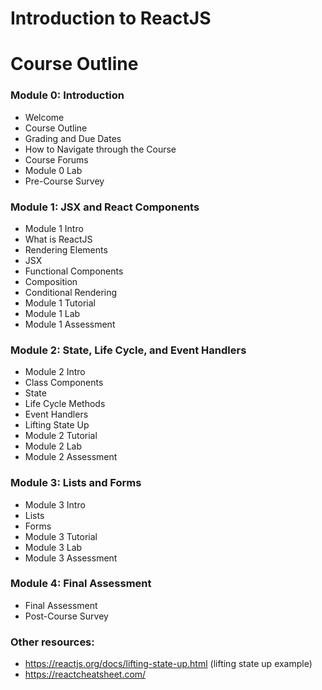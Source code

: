 # Introduction to ReactJS

# Course Outline

### Module 0: Introduction

* Welcome
* Course Outline
* Grading and Due Dates
* How to Navigate through the Course
* Course Forums
* Module 0 Lab
* Pre-Course Survey

### Module 1: JSX and React Components

* Module 1 Intro
* What is ReactJS
* Rendering Elements
* JSX
* Functional Components
* Composition
* Conditional Rendering
* Module 1 Tutorial
* Module 1 Lab
* Module 1 Assessment

### Module 2: State, Life Cycle, and Event Handlers

* Module 2 Intro
* Class Components
* State
* Life Cycle Methods
* Event Handlers
* Lifting State Up
* Module 2 Tutorial
* Module 2 Lab
* Module 2 Assessment

### Module 3: Lists and Forms

* Module 3 Intro
* Lists
* Forms
* Module 3 Tutorial
* Module 3 Lab
* Module 3 Assessment

### Module 4: Final Assessment

* Final Assessment
* Post-Course Survey


### Other resources:
* https://reactjs.org/docs/lifting-state-up.html (lifting state up example)
* https://reactcheatsheet.com/